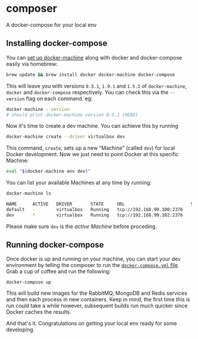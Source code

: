 # composer
A docker-compose for your local env


## Installing docker-compose

You can [set up docker-machine][setup] along with docker and docker-compose easily via homebrew:

```bash
brew update && brew install docker docker-machine docker-compose
```

This will leave you with versions `0.5.1`, `1.9.1` and `1.5.2` of `docker-machine`, `docker` and `docker-compose` respectively. You can check this via the `--version` flag on each command. eg:

```bash
docker-machine --version 
# should print docker-machine version 0.5.1 (HEAD)
```

Now it's time to create a dev machine. You can achieve this by running

```bash
docker-machine create --driver virtualbox dev
```

This command, `create`, sets up a new "Machine" (called `dev`) for local Docker development. Now we just need to point Docker at this specific Machine:

```bash
eval "$(docker-machine env dev)"
```

You can list your available Machines at any time by running:

```bash
docker-machine ls

NAME      ACTIVE   DRIVER       STATE     URL                         SWARM
default   -        virtualbox   Running   tcp://192.168.99.100:2376
dev       *        virtualbox   Running   tcp://192.168.99.102:2376
```

Please make sure `dev` is the *active Machine* before proceding.


## Running docker-compose

Once docker is up and running on your machine, you can start your dev environment by telling the composer to run the [`docker-compose.yml` file][compose-file]. Grab a cup of coffee and run the following:

```
docker-compose up 
```

This will build new images for the RabbitMQ, MongoDB and Redis services and then each process in new containers. Keep in mind, the first time this is run could take a while however, subsequent builds run much quicker since Docker caches the results.

And that's it. Congratulations on getting your local env ready for some developing.


[setup]: https://docs.docker.com/machine/get-started/
[compose-file]: https://docs.docker.com/compose/compose-file/
